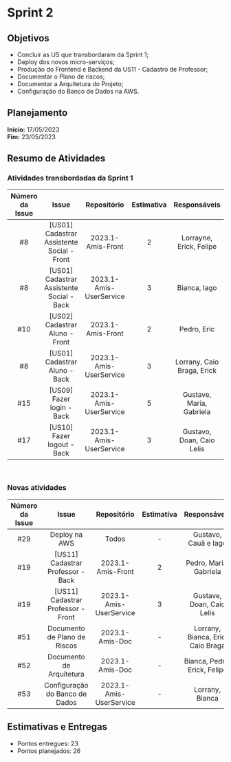 # Sprint 2

## Objetivos

- Concluir as US que transbordaram da Sprint 1;
- Deploy dos novos micro-serviços;
- Produção do Frontend e Backend da US11 - Cadastro de Professor;
- Documentar o Plano de riscos;
- Documentar a Arquitetura do Projeto;
- Configuração do Banco de Dados na AWS.

## Planejamento
**Início:** 17/05/2023<br/>
**Fim:** 23/05/2023

## Resumo de Atividades

### Atividades transbordadas da Sprint 1

| Número da Issue |                   Issue                    |       Repositório       | Estimativa |        Responsáveis        |   Status  |
|:---------------:|:------------------------------------------:|:-----------------------:|:----------:|:--------------------------:| :---: |
|       #8        | [US01] Cadastrar Assistente Social - Front |    2023.1-Amis-Front    |     2      |  Lorrayne, Erick, Felipe   |  Done  |
|       #8        | [US01] Cadastrar Assistente Social - Back  | 2023.1-Amis-UserService |     3      |        Bianca, Iago        | Done   |
|       #10       |           [US02] Cadastrar Aluno - Front           |    2023.1-Amis-Front    |     2      |        Pedro, Eric         |  Done   |
|       #8        |           [US01] Cadastrar Aluno - Back          | 2023.1-Amis-UserService |     3      | Lorrany, Caio Braga, Erick |  Done   |
|       #15       |             [US09] Fazer login - Back            | 2023.1-Amis-UserService |     5      |  Gustave, Maria, Gabriela  |  Done   |
|       #17       |            [US10] Fazer logout - Back           | 2023.1-Amis-UserService |     3      | Gustavo, Doan, Caio Lelis  |  Done   |

<br/>

### Novas atividades 

| Número da Issue |             Issue              |       Repositório       | Estimativa |           Responsáveis            |  Status   |
|:---------------:|:------------------------------:|:-----------------------:|:----------:|:---------------------------------:| :---: |
|       #29       |         Deploy na AWS          |          Todos          |     -      |       Gustavo, Cauã e Iago        |   Done  |
|       #19       |   [US11] Cadastrar Professor - Back   |    2023.1-Amis-Front    |     2      |      Pedro, Maria, Gabriela       |   Done  |
|       #19       |   [US11] Cadastrar Professor - Front   | 2023.1-Amis-UserService |     3      |     Gustave, Doan, Caio Lelis     |   In progress  |
|       #51       |  Documento de Plano de Riscos  |     2023.1-Amis-Doc     |     -      | Lorrany, Bianca, Eric, Caio Braga |  Done   |
|       #52       |    Documento de Arquitetura    |     2023.1-Amis-Doc     |     -      |   Bianca, Pedro, Erick, Felipe    |   Done  |
|       #53       | Configuração do Banco de Dados | 2023.1-Amis-UserService |     -      |          Lorrany, Bianca          |  Done   |


## Estimativas e Entregas
* Pontos entregues: 23
* Pontos planejados: 26
